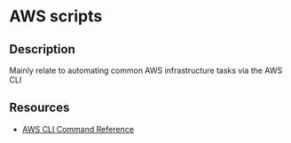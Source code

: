# AWS scripts 

## Description

Mainly relate to automating common AWS infrastructure tasks via the AWS CLI



## Resources

- [AWS CLI Command Reference](https://docs.aws.amazon.com/cli/latest/index.html)